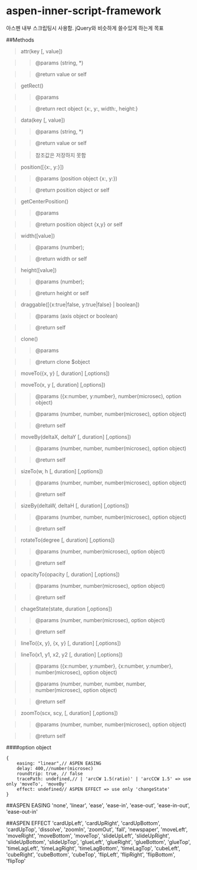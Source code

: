 # aspen-inner-script-framework
아스펜 내부 스크립팅시 사용함. jQuery와 비슷하게 쓸수있게 하는게 목표


##Methods

>attr(key [, value])

>>@params (string, *)

>>@return value or self


>getRect()

>>@params 

>>@return rect object {x:, y:, width:, height:}


>data(key [, value])

>>@params (string, *)

>>@return value or self

>>참조값은 저장하지 못함


>position([{x:, y:}])

>>@params (position object {x:, y:})

>>@return position object or self


>getCenterPosition()

>>@params

>>@return position object {x,y} or self


>width([value])

>>@params (number);

>>@return width or self


>height([value])

>>@params (number);

>>@return height or self


>draggable([{x:true|false, y:true|false} | boolean])

>>@params (axis object or boolean)

>>@return self


>clone()

>>@params

>>@return clone $object


>moveTo({x, y} [, duration] [,options])

>moveTo(x, y [, duration] [,options])

>>@params ({x:number, y:number}, number(microsec), option object)

>>@params (number, number, number(microsec), option object)

>>@return self


>moveBy(deltaX, deltaY [, duration] [,options])

>>@params (number, number, number(microsec), option object)

>>@return self


>sizeTo(w, h [, duration] [,options])

>>@params (number, number, number(microsec), option object)

>>@return self


>sizeBy(deltaW, deltaH [, duration] [,options])

>>@params (number, number, number(microsec), option object)

>>@return self


>rotateTo(degree [, duration] [,options])

>>@params (number, number(microsec), option object)

>>@return self


>opacityTo(opacity [, duration] [,options])

>>@params (number, number(microsec), option object)

>>@return self


>chageState(state, duration [,options])

>>@params (number, number(microsec), option object)

>>@return self


>lineTo({x, y}, {x, y} [, duration] [,options])

>lineTo(x1, y1, x2, y2 [, duration] [,options])

>>@params ({x:number, y:number}, {x:number, y:number}, number(microsec), option object)

>>@params (number, number, number, number, number(microsec), option object)

>>@return self


>zoomTo(scx, scy, [, duration] [,options])

>>@params (number, number, number(microsec), option object)

>>@return self



####option object

    {  
        easing: "linear",// ASPEN EASING
        delay: 400,//number(microsec)
        roundtrip: true, // false
        tracePath: undefined,// | 'arcCW 1.5(ratio)' | 'arcCCW 1.5' => use only 'moveTo', 'moveBy'
        effect: undefined// ASPEN EFFECT => use only 'changeState'
    }


##ASPEN EASING
'none', 'linear', 'ease', 'ease-in', 'ease-out', 'ease-in-out', 'ease-out-in'

##ASPEN EFFECT
'cardUpLeft', 'cardUpRight', 'cardUpBottom', 'cardUpTop',
'dissolve', 'zoomIn', 'zoomOut', 'fall', 'newspaper',
'moveLeft', 'moveRight', 'moveBottom', 'moveTop',
'slideUpLeft', 'slideUpRight', 'slideUpBottom', 'slideUpTop',
'glueLeft', 'glueRight', 'glueBottom', 'glueTop',
'timeLagLeft', 'timeLagRight', 'timeLagBottom', 'timeLagTop',
'cubeLeft', 'cubeRight', 'cubeBottom', 'cubeTop',
'flipLeft', 'flipRight', 'flipBottom', 'flipTop'
